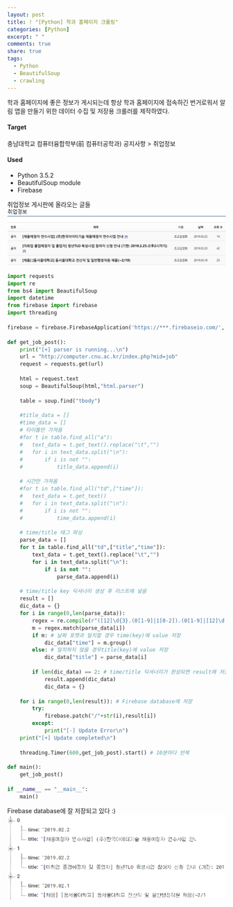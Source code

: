 ```yaml
---
layout: post
title: ! "[Python] 학과 홈페이지 크롤링"
categories: [Python]
excerpt: " "
comments: true
share: true
tags:
  - Python
  - BeautifulSoup
  - crawling
---
```


학과 홈페이지에 좋은 정보가 게시되는데 항상 학과 홈페이지에 접속하긴 번거로워서 알림 앱을 만들기 위한
데이터 수집 및 저장용 크롤러를 제작하였다.

#### Target
충남대학교 컴퓨터융합학부(前 컴퓨터공학과) 공지사항 > 취업정보

#### Used
- Python 3.5.2
- BeautifulSoup module
- Firebase

취업정보 게시판에 올라오는 글들
![](/assets/posts/python/posting_data.png)

```py
import requests
import re
from bs4 import BeautifulSoup
import datetime
from firebase import firebase
import threading

firebase = firebase.FirebaseApplication('https://***.firebaseio.com/', None)

def get_job_post():
	print("[+] parser is running...\n")
	url = "http://computer.cnu.ac.kr/index.php?mid=job"
	request = requests.get(url)

	html = request.text
	soup = BeautifulSoup(html,"html.parser")

	table = soup.find("tbody")

	#title_data = []
	#time_data = []
	# 타이틀만 가져옴
	#for t in table.find_all("a"):
	#	text_data = t.get_text().replace("\t","")
	#	for i in text_data.split("\n"):
	#		if i is not "":
	#			title_data.append(i)
	
	# 시간만 가져옴
	#for t in table.find_all("td",["time"]):
	#	text_data = t.get_text()
	#	for i in text_data.split("\n"):
	#		if i is not "":
	#			time_data.append(i)

	# time/title 태그 파싱
	parse_data = []
	for t in table.find_all("td",["title","time"]):
		text_data = t.get_text().replace("\t","")
		for i in text_data.split("\n"):
			if i is not "":
				parse_data.append(i)

	# time/title key 딕셔너리 생성 후 리스트에 넣음
	result = []
	dic_data = {}
	for i in range(0,len(parse_data)):
		regex = re.compile(r"([12]\d{3}.(0[1-9]|1[0-2]).(0[1-9]|[12]\d|3[01]))") # YYYY.mm.dd 포맷 정규식
		m = regex.match(parse_data[i])
		if m: # 날짜 포맷과 일치할 경우 time(key)에 value 저장
			dic_data["time"] = m.group()
		else: # 일치하지 않을 경우title(key)에 value 저장
			dic_data["title"] = parse_data[i]

		if len(dic_data) == 2: # time/title 딕셔너리가 완성되면 result에 저장 후 딕셔너리 초기화
			result.append(dic_data)
			dic_data = {}

	for i in range(0,len(result)): # Firebase database에 저장
		try:
			firebase.patch("/"+str(i),result[i]) 
		except:
			print("[-] Update Error\n")
	print("[+] Update completed\n")

	threading.Timer(600,get_job_post).start() # 10분마다 반복

def main():
	get_job_post()

if __name__ == "__main__":
	main()
```


Firebase database에 잘 저장되고 있다 :)
![](/assets/posts/python/parsing_data.png)
